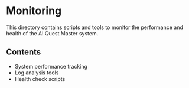 # Monitoring

This directory contains scripts and tools to monitor the performance and health of the AI Quest Master system.

## Contents

- System performance tracking
- Log analysis tools
- Health check scripts
